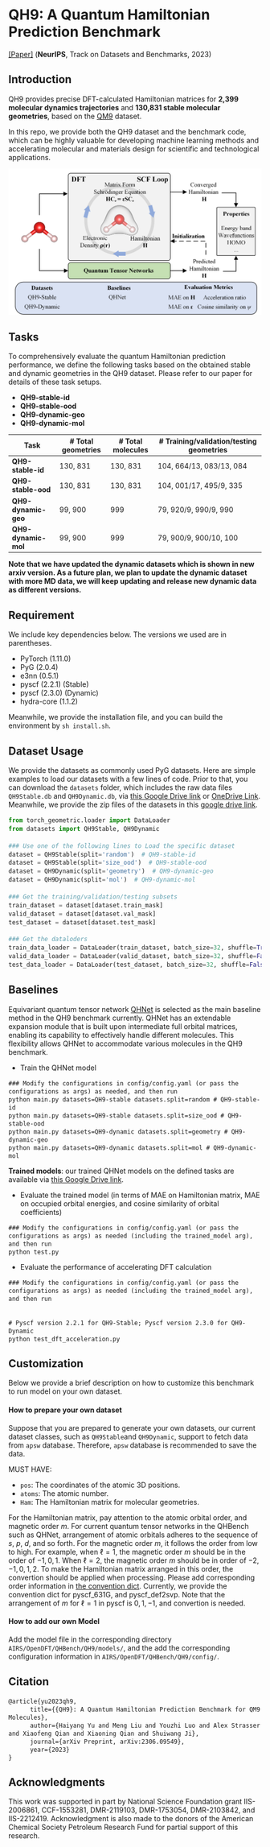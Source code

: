 # QH9: A Quantum Hamiltonian Prediction Benchmark

[[Paper]](https://arxiv.org/abs/2306.09549) (**NeurIPS**, Track on Datasets and Benchmarks, 2023)

## Introduction

QH9 provides precise DFT-calculated Hamiltonian matrices for **2,399 molecular dynamics trajectories** and **130,831  stable molecular geometries**, based on the [QM9](http://quantum-machine.org/datasets/) dataset.

In this repo, we provide both the QH9 dataset and the benchmark code, which can be highly valuable for developing machine learning methods and accelerating molecular and materials design for scientific and technological applications.

![QH9](figs/QH9.png)

## Tasks

To comprehensively evaluate the quantum Hamiltonian prediction performance, we define the following tasks based on the obtained stable and dynamic geometries in the QH9 dataset. Please refer to our paper for details of these task setups.

* **QH9-stable-id** 
* **QH9-stable-ood** 
* **QH9-dynamic-geo** 
* **QH9-dynamic-mol** 

| Task | # Total geometries | # Total molecules | # Training/validation/testing geometries|
| -------- | -------- |-------------------| -------- |
|**QH9-stable-id** | 130, 831 | 130, 831          | 104, 664/13, 083/13, 084|
|**QH9-stable-ood** | 130, 831 | 130, 831          | 104, 001/17, 495/9, 335|
|**QH9-dynamic-geo** | 99, 900 | 999               | 79, 920/9, 990/9, 990|
|**QH9-dynamic-mol** | 99, 900 | 999          | 79, 900/9, 900/10, 100|

**Note that we have updated the dynamic datasets which is shown in new arxiv version. 
As a future plan, we plan to update the dynamic dataset with more MD data, 
we will keep updating and release new dynamic data as different versions.**

## Requirement

We include key dependencies below. The versions we used are in parentheses. 
* PyTorch (1.11.0)
* PyG (2.0.4)
* e3nn (0.5.1)
* pyscf (2.2.1) (Stable)
* pyscf (2.3.0) (Dynamic)
* hydra-core (1.1.2)

Meanwhile, we provide the installation file, and you can build the environment by `sh install.sh`.


## Dataset Usage
We provide the datasets as commonly used PyG datasets. Here are simple examples to load our datasets with a few lines of code. Prior to that, you can download the `datasets` folder, which includes the raw data files `QH9Stable.db` and `QH9Dynamic.db`, via [this Google Drive link](https://drive.google.com/drive/folders/13pPgBh3XvN2FCpowfnA8TT4VJ0OTceNM?usp=sharing) or [OneDrive Link](https://tamucs-my.sharepoint.com/:f:/g/personal/haiyang_tamu_edu/Ev4XIVcumhVFtaI8lUkIHXABHkKnKgWSJ5LYZOo67UKO0g?e=tsXkT1). Meanwhile, we provide the zip files of the datasets in this [google drive link](https://drive.google.com/drive/u/0/folders/1LXTC8uaOQzmb76FsuGfwSocAbK5Hshfj).

```python
from torch_geometric.loader import DataLoader
from datasets import QH9Stable, QH9Dynamic

### Use one of the following lines to Load the specific dataset
dataset = QH9Stable(split='random')  # QH9-stable-id
dataset = QH9Stable(split='size_ood')  # QH9-stable-ood
dataset = QH9Dynamic(split='geometry')  # QH9-dynamic-geo
dataset = QH9Dynamic(split='mol')  # QH9-dynamic-mol

### Get the training/validation/testing subsets
train_dataset = dataset[dataset.train_mask]
valid_dataset = dataset[dataset.val_mask]
test_dataset = dataset[dataset.test_mask]

### Get the dataloders
train_data_loader = DataLoader(train_dataset, batch_size=32, shuffle=True)
valid_data_loader = DataLoader(valid_dataset, batch_size=32, shuffle=False)
test_data_loader = DataLoader(test_dataset, batch_size=32, shuffle=False)
```

## Baselines
Equivariant quantum tensor network [QHNet](https://arxiv.org/abs/2306.04922) is selected as the main baseline method in the QH9 benchmark currently. QHNet has an extendable expansion module that is built upon intermediate full orbital matrices, enabling its capability to effectively handle different molecules. This flexibility allows QHNet to accommodate various molecules in the QH9 benchmark.

* Train the QHNet model

```shell script
### Modify the configurations in config/config.yaml (or pass the configurations as args) as needed, and then run
python main.py datasets=QH9-stable datasets.split=random # QH9-stable-id
python main.py datasets=QH9-stable datasets.split=size_ood # QH9-stable-ood
python main.py datasets=QH9-dynamic datasets.split=geometry # QH9-dynamic-geo
python main.py datasets=QH9-dynamic datasets.split=mol # QH9-dynamic-mol
```

**Trained models**: our trained QHNet models on the defined tasks are available via [this Google Drive link](https://drive.google.com/drive/folders/10ebqIWLrZ672A9bFg9wLe48F-nsz7za3?usp=share_link).

* Evaluate the trained model (in terms of MAE on Hamiltonian matrix, MAE on occupied orbital energies, and  cosine similarity of orbital coefficients)
```shell script
### Modify the configurations in config/config.yaml (or pass the configurations as args) as needed (including the trained_model arg), and then run
python test.py
```

* Evaluate the performance of accelerating DFT calculation
```shell script
### Modify the configurations in config/config.yaml (or pass the configurations as args) as needed (including the trained_model arg), and then run


# Pyscf version 2.2.1 for QH9-Stable; Pyscf version 2.3.0 for QH9-Dynamic
python test_dft_acceleration.py
```

## Customization
Below we provide a brief description on how to customize this benchmark to run model on your own dataset.

#### How to prepare your own dataset
Suppose that you are prepared to generate your own datasets, our current dataset classes, such as `QH9Stable`and `QH9Dynamic`, support to fetch data from `apsw` database.
Therefore, `apsw` database is recommended to save the data.

MUST HAVE:
* `pos`: The coordinates of the atomic 3D positions.
* `atoms`: The atomic number.
* `Ham`: The Hamiltonian matrix for molecular geometries.

For the Hamiltonian matrix, pay attention to the atomic orbital order, and magnetic order $m$.
For current quantum tensor networks in the QHBench such as QHNet, arrangement of atomic orbitals adheres to the sequence of $s$, $p$, $d$, and so forth.
For the magnetic order $m$, it follows the order from low to high. 
For example, when $\ell = 1$, the magnetic order $m$ should be in the order of $-1, 0, 1$.
When $\ell = 2$, the magnetic order $m$ should be in order of $-2, -1, 0, 1, 2$.
To make the Hamiltonian matrix arranged in this order, the convertion should be applied when processing. 
Please add corresponding order information in [the convention dict](https://github.com/divelab/AIRS/blob/46802e963505caef90e57f213314db9800004e01/OpenDFT/QHBench/QH9/datasets.py#L21).
Currently, we provide the convention dict for pyscf_631G, and pyscf_def2svp. Note that the arrangement of $m$ for $\ell=1$ in pyscf is $0, 1, -1$, and convertion is needed.

#### How to add our own Model
Add the model file in the corresponding directory `AIRS/OpenDFT/QHBench/QH9/models/`, and the add the corresponding configuration information in `AIRS/OpenDFT/QHBench/QH9/config/`. 

## Citation
```
@article{yu2023qh9,
      title={{QH9}: A Quantum Hamiltonian Prediction Benchmark for QM9 Molecules}, 
      author={Haiyang Yu and Meng Liu and Youzhi Luo and Alex Strasser and Xiaofeng Qian and Xiaoning Qian and Shuiwang Ji},
      journal={arXiv Preprint, arXiv:2306.09549},
      year={2023}
}
```

## Acknowledgments
This work was supported in part by National Science Foundation grant IIS-2006861, CCF-1553281, DMR-2119103, DMR-1753054, DMR-2103842, and IIS-2212419. Acknowledgment is also made to the donors of the American Chemical Society Petroleum Research Fund for partial support of this research.
